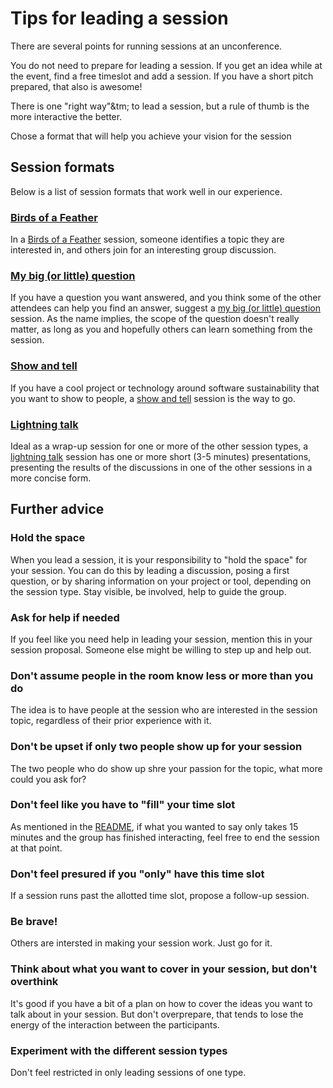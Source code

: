 # Tips for leading a session

There are several points for running sessions at an unconference.

You do not need to prepare for leading a session. If you get an idea
while at the event, find a free timeslot and add a session. If you
have a short pitch prepared, that also is awesome!

There is one "right way"&tm; to lead a session, but a rule of thumb
is the more interactive the better.

Chose a format that will help you achieve your vision for the session

## Session formats

Below is a list of session formats that work well in our experience.

### [Birds of a Feather](https://github.com/nnf-cbn/2019-unconference/issues/new?assignees=&labels=&template=bof.md&title=)

In a [Birds of a Feather](https://github.com/nnf-cbn/2019-unconference/issues/new?assignees=&labels=&template=bof.md&title=)
session, someone identifies a topic they are interested in, and others
join for an interesting group discussion.


### [My big (or little) question](https://github.com/nnf-cbn/2019-unconference/issues/new?assignees=&labels=&template=my_question.md&title=)

If you have a question you want answered, and you think some of the
other attendees can help you find an answer, suggest a
[my big (or little) question](https://github.com/nnf-cbn/2019-unconference/issues/new?assignees=&labels=&template=my_question.md&title=)
session. As the name implies, the scope of the question doesn't
really matter, as long as you and hopefully others can learn something
from the session.


### [Show and tell](https://github.com/nnf-cbn/2019-unconference/issues/new?assignees=&labels=&template=show_and_tell.md&title=)

If you have a cool project or technology around software sustainability
that you want to show to people, a [show and tell](https://github.com/nnf-cbn/2019-unconference/issues/new?assignees=&labels=&template=show_and_tell.md&title=)
session is the way to go.


### [Lightning talk](https://github.com/nnf-cbn/2019-unconference/issues/new?assignees=&labels=&template=lightning_talk.md&title=)

Ideal as a wrap-up session for one or more of the other session types,
a [lightning talk](https://github.com/nnf-cbn/2019-unconference/issues/new?assignees=&labels=&template=lightning_talk.md&title=)
session has one or more short (3-5 minutes) presentations, presenting the
results of the discussions in one of the other sessions in a more concise form.


## Further advice

### Hold the space

When you lead a session, it is your responsibility to "hold the space" for your
session. You can do this by leading a discussion, posing a first question, or
by sharing information on your project or tool, depending on the session type.
Stay visible, be involved, help to guide the group.

### Ask for help if needed

If you feel like you need help in leading your session, mention this in your
session proposal. Someone else might be willing to step up and help out.

### Don't assume people in the room know less or more than you do

The idea is to have people at the session who are interested in the session
topic, regardless of their prior experience with it.

### Don't be upset if only two people show up for your session

The two people who do show up shre your passion for the topic,
what more could you ask for?

### Don't feel like you have to "fill" your time slot

As mentioned in the [README](README.md), if what you wanted to say only
takes 15 minutes and the group has finished interacting, feel free to
end the session at that point.

### Don't feel presured if you "only" have this time slot

If a session runs past the allotted time slot, propose a follow-up session.

### Be brave!

Others are intersted in making your session work. Just go for it.

### Think about what you want to cover in your session, but don't overthink

It's good if you have a bit of a plan on how to cover the ideas you
want to talk about in your session. But don't overprepare, that tends
to lose the energy of the interaction between the participants.

### Experiment with the different session types

Don't feel restricted in only leading sessions of one type.

